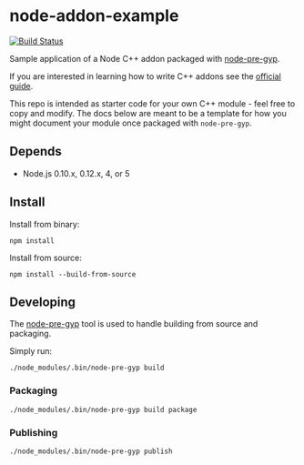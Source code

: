 node-addon-example
==================

[![Build Status](https://www.travis-ci.com/springmeyer/node-addon-example.svg?branch=master)](https://www.travis-ci.com/springmeyer/node-addon-example)

Sample application of a Node C++ addon packaged with [node-pre-gyp](https://github.com/mapbox/node-pre-gyp).

If you are interested in learning how to write C++ addons see the [official guide](http://nodejs.org/api/addons.html#addons_hello_world).

This repo is intended as starter code for your own C++ module - feel free to copy and modify. The docs below are meant to be a template for how you might document your module once packaged with `node-pre-gyp`.

## Depends

- Node.js 0.10.x, 0.12.x, 4, or 5

## Install

Install from binary:

    npm install

Install from source:

    npm install --build-from-source

## Developing

The [node-pre-gyp](https://github.com/mapbox/node-pre-gyp#usage) tool is used to handle building from source and packaging.

Simply run:

    ./node_modules/.bin/node-pre-gyp build

### Packaging

    ./node_modules/.bin/node-pre-gyp build package

### Publishing

    ./node_modules/.bin/node-pre-gyp publish
